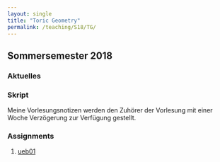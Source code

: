 ```yaml
---
layout: single
title: "Toric Geometry"
permalink: /teaching/S18/TG/
---
```


## Sommersemester 2018

### Aktuelles

### Skript

Meine Vorlesungsnotizen werden den Zuhörer der Vorlesung mit einer Woche Verzögerung zur Verfügung gestellt.

### Assignments

1. [ueb01](https://www.mathb.rwth-aachen.de/~barakat/Lehre/SS18/Toric_Geometry/Uebungen/ueb01.pdf)
